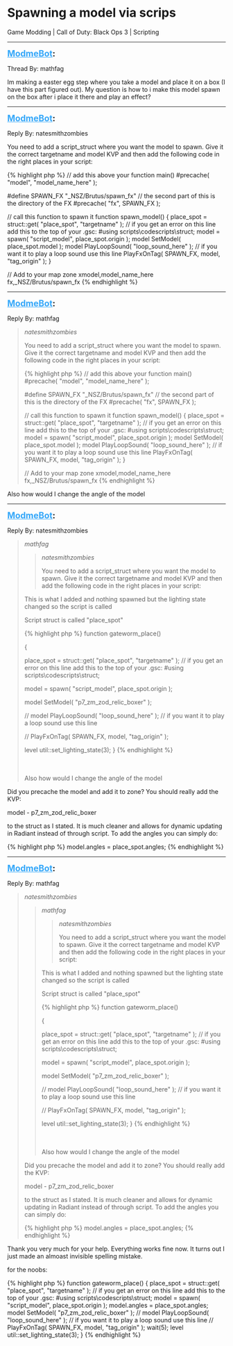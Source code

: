# Spawning a model via scrips
Game Modding | Call of Duty: Black Ops 3 | Scripting

---
<strong style="font-size: 1.4em;"><span style="text-decoration: underline;text-decoration-color: #34a7f9;"><span style="color:#34a7f9;">ModmeBot</span></span>:</strong>

<p>Thread By: mathfag<br /><p style="text-align:left;">Im making a easter egg step where you take a model and place it on a box (I have this part figured out). My question is how to i make this model spawn on the box after i place it there and play an effect?</p></p>

---
<strong style="font-size: 1.4em;"><span style="text-decoration: underline;text-decoration-color: #34a7f9;"><span style="color:#34a7f9;">ModmeBot</span></span>:</strong>

<p>Reply By: natesmithzombies<br /><p style="text-align:left;">You need to add a script_struct where you want the model to spawn. Give it the correct targetname and model KVP and then add the following code in the right places in your script: </p>{% highlight php %}
// add this above your function main()
#precache( "model", "model_name_here" );

#define SPAWN_FX			"_NSZ/Brutus/spawn_fx" // the second part of this is the directory of the FX
#precache( "fx", SPAWN_FX ); 


// call this function to spawn it 
function spawn_model()
{
	place_spot = struct::get( "place_spot", "targetname" ); // if you get an error on this line add this to the top of your .gsc: #using scripts\codescripts\struct;
	model = spawn( "script_model", place_spot.origin ); 
	model SetModel( place_spot.model ); 
	model PlayLoopSound( "loop_sound_here" ); // if you want it to play a loop sound use this line 
	PlayFxOnTag( SPAWN_FX, model, "tag_origin" ); 
}

// Add to your map zone
xmodel,model_name_here
fx,_NSZ/Brutus/spawn_fx
{% endhighlight %}
</p>

---
<strong style="font-size: 1.4em;"><span style="text-decoration: underline;text-decoration-color: #34a7f9;"><span style="color:#34a7f9;">ModmeBot</span></span>:</strong>

<p>Reply By: mathfag<br /><blockquote><em>natesmithzombies</em><p style="text-align:left;">You need to add a script_struct where you want the model to spawn. Give it the correct targetname and model KVP and then add the following code in the right places in your script: </p>{% highlight php %}
// add this above your function main()
#precache( "model", "model_name_here" );

#define SPAWN_FX			"_NSZ/Brutus/spawn_fx" // the second part of this is the directory of the FX
#precache( "fx", SPAWN_FX ); 


// call this function to spawn it 
function spawn_model()
{
	place_spot = struct::get( "place_spot", "targetname" ); // if you get an error on this line add this to the top of your .gsc: #using scripts\codescripts\struct;
	model = spawn( "script_model", place_spot.origin ); 
	model SetModel( place_spot.model ); 
	model PlayLoopSound( "loop_sound_here" ); // if you want it to play a loop sound use this line 
	PlayFxOnTag( SPAWN_FX, model, "tag_origin" ); 
}

// Add to your map zone
xmodel,model_name_here
fx,_NSZ/Brutus/spawn_fx
{% endhighlight %}
<br /></blockquote><p style="text-align:left;"></p><p style="text-align:left;"></p><p style="text-align:left;"></p><p style="text-align:left;"></p><p style="text-align:left;">Also how would I change the angle of the model </p></p>

---
<strong style="font-size: 1.4em;"><span style="text-decoration: underline;text-decoration-color: #34a7f9;"><span style="color:#34a7f9;">ModmeBot</span></span>:</strong>

<p>Reply By: natesmithzombies<br /><blockquote><em>mathfag</em><blockquote><em>natesmithzombies</em><p style="text-align:left;">You need to add a script_struct where you want the model to spawn. Give it the correct targetname and model KVP and then add the following code in the right places in your script: </p></blockquote><p style="text-align:left;"></p><p style="text-align:left;">This is what I added and nothing spawned but the lighting state changed so the script is called</p><p style="text-align:left;"></p><p style="text-align:left;">Script struct is called &quot;place_spot&quot;</p><p style="text-align:left;"></p><p style="text-align:left;"></p><p style="text-align:left;"></p>{% highlight php %}
function gateworm_place()
 
{
 
place_spot = struct::get( "place_spot", "targetname" ); // if you get an error on this line add this to the top of your .gsc: #using scripts\codescripts\struct;
 
model = spawn( "script_model", place_spot.origin );
 
model SetModel( "p7_zm_zod_relic_boxer" );
 
// model PlayLoopSound( "loop_sound_here" ); // if you want it to play a loop sound use this line
 
// PlayFxOnTag( SPAWN_FX, model, "tag_origin" );
 
level util::set_lighting_state(3);
}
{% endhighlight %}
<br /><br /><br /><p style="text-align:left;"></p><p style="text-align:left;"></p><p style="text-align:left;"></p><p style="text-align:left;">Also how would I change the angle of the model</p></blockquote><p style="text-align:left;">Did you precache the model and add it to zone? You should really add the KVP: </p><p style="text-align:left;">model - p7_zm_zod_relic_boxer </p><p style="text-align:left;">to the struct as I stated. It is much cleaner and allows for dynamic updating in Radiant instead of through script. To add the angles you can simply do: </p>{% highlight php %}
model.angles = place_spot.angles;
{% endhighlight %}
</p>

---
<strong style="font-size: 1.4em;"><span style="text-decoration: underline;text-decoration-color: #34a7f9;"><span style="color:#34a7f9;">ModmeBot</span></span>:</strong>

<p>Reply By: mathfag<br /><blockquote><em>natesmithzombies</em><blockquote><em>mathfag</em><blockquote><em>natesmithzombies</em><p style="text-align:left;">You need to add a script_struct where you want the model to spawn. Give it the correct targetname and model KVP and then add the following code in the right places in your script: </p></blockquote><p style="text-align:left;"></p><p style="text-align:left;">This is what I added and nothing spawned but the lighting state changed so the script is called</p><p style="text-align:left;"></p><p style="text-align:left;">Script struct is called &quot;place_spot&quot;</p><p style="text-align:left;"></p><p style="text-align:left;"></p><p style="text-align:left;"></p>{% highlight php %}
function gateworm_place()
 
{
 
place_spot = struct::get( "place_spot", "targetname" ); // if you get an error on this line add this to the top of your .gsc: #using scripts\codescripts\struct;
 
model = spawn( "script_model", place_spot.origin );
 
model SetModel( "p7_zm_zod_relic_boxer" );
 
// model PlayLoopSound( "loop_sound_here" ); // if you want it to play a loop sound use this line
 
// PlayFxOnTag( SPAWN_FX, model, "tag_origin" );
 
level util::set_lighting_state(3);
}
{% endhighlight %}
<br /><br /><br /><p style="text-align:left;"></p><p style="text-align:left;"></p><p style="text-align:left;"></p><p style="text-align:left;">Also how would I change the angle of the model</p></blockquote><p style="text-align:left;">Did you precache the model and add it to zone? You should really add the KVP: </p><p style="text-align:left;">model - p7_zm_zod_relic_boxer </p><p style="text-align:left;">to the struct as I stated. It is much cleaner and allows for dynamic updating in Radiant instead of through script. To add the angles you can simply do: </p>{% highlight php %}
model.angles = place_spot.angles;
{% endhighlight %}
<br /></blockquote><p style="text-align:left;"></p><p style="text-align:left;">Thank you very much for your help. Everything works fine now. It turns out I just made an almoast invisible spelling mistake.</p><p style="text-align:left;"></p><p style="text-align:left;">for the noobs:</p><p style="text-align:left;"></p>{% highlight php %}
function gateworm_place()
{
    place_spot = struct::get( "place_spot", "targetname" ); // if you get an error on this line add this to the top of your .gsc: #using scripts\codescripts\struct;
    model = spawn( "script_model", place_spot.origin ); 
    model.angles = place_spot.angles;
    model SetModel( "p7_zm_zod_relic_boxer" );
//    model PlayLoopSound( "loop_sound_here" ); // if you want it to play a loop sound use this line 
//    PlayFxOnTag( SPAWN_FX, model, "tag_origin" ); 
    wait(5);
    level util::set_lighting_state(3);
}
{% endhighlight %}
</p>
